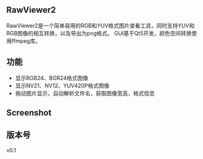 ## RawViewer2
RawViewer2是一个简单易用的RGB和YUV格式图片查看工具，同时支持YUV和RGB图像的相互转换，以及导出为png格式。
GUI基于Qt5开发，颜色空间转换使用ffmpeg库。

## 功能
- 显示RGB24、BGR24格式图像
- 显示NV21、NV12、YUV420P格式图像
- 拖动图片显示，自动解析文件名，获取图像宽高，格式信息

## Screenshot

## 版本号
v0.1
